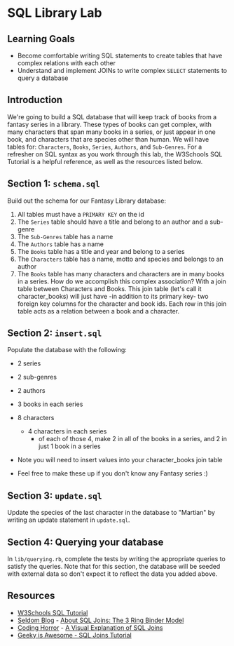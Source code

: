 

# SQL Library Lab

## Learning Goals

* Become comfortable writing SQL statements to create tables that have complex
  relations with each other
* Understand and implement JOINs to write complex `SELECT` statements to query a
  database

## Introduction

We're going to build a SQL database that will keep track of books from a fantasy
series in a library. These types of books can get complex, with many characters
that span many books in a series, or just appear in one book, and characters
that are species other than human. We will have tables for: `Characters`,
`Books`, `Series`, `Authors`, and `Sub-Genres`. For a refresher on SQL syntax as
you work through this lab, the W3Schools SQL Tutorial is a helpful reference, as
well as the resources listed below.

## Section 1: `schema.sql`

Build out the schema for our Fantasy Library database:

1. All tables must have a `PRIMARY KEY` on the id
2. The `Series` table should have a title and belong to an author and a sub-genre
3. The `Sub-Genres` table has a name
4. The `Authors` table has a name
5. The `Books` table has a title and year and belong to a series
6. The `Characters` table has a name, motto and species and belongs to an author
7. The `Books` table has many characters and characters are in many books in a series.
   How do we accomplish this complex association? With a join table between
   Characters and Books. This join table (let's call it character_books) will
   just have -in addition to its primary key- two foreign key columns for the
   character and book ids. Each row in this join table acts as a relation
   between a book and a character.

## Section 2: `insert.sql`

Populate the database with the following:

* 2 series
* 2 sub-genres
* 2 authors
* 3 books in each series
* 8 characters
  * 4 characters in each series
    * of each of those 4, make 2 in all of the books in a series, and 2 in just
      1 book in a series
* Note you will need to insert values into your character_books join table

* Feel free to make these up if you don't know any Fantasy series :)

## Section 3: `update.sql`

Update the species of the last character in the database to "Martian" by writing
an update statement in `update.sql`.

## Section 4: Querying your database

In `lib/querying.rb`, complete the tests by writing the appropriate queries to
satisfy the queries. Note that for this section, the database will be seeded
with external data so don't expect it to reflect the data you added above.

## Resources

* [W3Schools SQL Tutorial](http://www.w3schools.com/sql/)
* [Seldom Blog](http://blog.seldomatt.com/blog/2012/10/17/about-sql-joins-the-3-ring-binder-model/) - [About SQL Joins: The 3 Ring Binder Model](http://blog.seldomatt.com/blog/2012/10/17/about-sql-joins-the-3-ring-binder-model/)
* [Coding Horror](http://blog.codinghorror.com/) - [A Visual Explanation of SQL Joins](http://blog.codinghorror.com/a-visual-explanation-of-sql-joins/)
* [Geeky is Awesome - SQL Joins Tutorial](https://geekyisawesome.blogspot.com/2011/03/sql-joins-tutorial.html)
